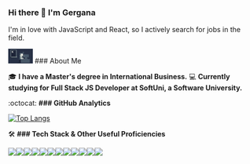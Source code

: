 ### Hi there 👋 I'm Gergana

I'm in love with JavaScript and React, so I actively search for jobs in the field.

<img src="https://raw.githubusercontent.com/AVS1508/AVS1508/master/assets/Night-Coding.gif" width="50" height="30"/>
### About Me

🎓  __I have a Master's degree in International Business.__
💻  __Currently studying for Full Stack JS Developer at SoftUni, a Software University.__


:octocat: __### GitHub Analytics__

[![Top Langs](https://github-readme-stats.vercel.app/api/top-langs/?username=gerganaivvanova)](https://github.com/anuraghazra/github-readme-stats)

 

🛠  __### Tech Stack & Other Useful Proficiencies__

<img src="https://camo.githubusercontent.com/0734b6e3e51fd74ee64632164fe978eeaa0fdc4c3bc8d05b7d47e03c4d8a3203/68747470733a2f2f696d672e736869656c64732e696f2f62616467652f4a6176615363726970742d4637444631453f7374796c653d666c6174266c6f676f3d6a617661736372697074266c6f676f436f6c6f723d626c61636b"/><img src="https://camo.githubusercontent.com/e94d5356dbffad915213783a815cfefb9fdf394b5e2f442732893fe0a6dccf26/68747470733a2f2f696d672e736869656c64732e696f2f62616467652f4e6f64652e6a732d3433383533443f7374796c653d666c6174266c6f676f3d6e6f64652e6a73266c6f676f436f6c6f723d7768697465"/><img src="https://camo.githubusercontent.com/96f67810aa2a0b15b0852102483d4a95bb07ceddaddc6c99ab787f8eab4bef90/68747470733a2f2f696d672e736869656c64732e696f2f62616467652f52656163742d3631444146423f7374796c653d666c6174266c6f676f3d7265616374266c6f676f436f6c6f723d626c61636b"/><img src="https://camo.githubusercontent.com/1552d2596cea2d6a701b5df74c7fecfd7e3af38daf3de396c40dee419139a266/68747470733a2f2f696d672e736869656c64732e696f2f62616467652f48544d4c352d4533344632363f7374796c653d666c6174266c6f676f3d68746d6c35266c6f676f436f6c6f723d7768697465"/><img src="https://camo.githubusercontent.com/b4fec7a7d76e3951be6b7e5024db2fc196289a5b776164a51b9a453f9933945f/68747470733a2f2f696d672e736869656c64732e696f2f62616467652f435353332d3135373242363f267374796c653d666c6174266c6f676f3d63737333266c6f676f436f6c6f723d7768697465"/><img src="https://camo.githubusercontent.com/914a483ad5fda86d1dabe1b47ada7dc5a1a2e66348d71b7fdc2c708deb4512cf/68747470733a2f2f696d672e736869656c64732e696f2f62616467652f4e706d2d4342333833373f7374796c653d666c6174266c6f676f3d6e706d266c6f676f436f6c6f723d7768697465"/><img src="https://camo.githubusercontent.com/54718eae695f207e1a694b6af88cb320665e6a0b312d6ecb6310ca162eb8e854/68747470733a2f2f696d672e736869656c64732e696f2f62616467652f56697375616c25323053747564696f253230436f64652d3030374143433f7374796c653d666c6174266c6f676f3d76697375616c2d73747564696f2d636f6465266c6f676f436f6c6f723d7768697465"/><img src="https://camo.githubusercontent.com/b152bfaf72055cdec5b9bfe86e89b49bb10ef49ec096e3b8d370698d42f5b9e7/68747470733a2f2f696d672e736869656c64732e696f2f62616467652f506f73746d616e2d4646364333373f7374796c653d666c6174266c6f676f3d706f73746d616e266c6f676f436f6c6f723d7768697465"/><img src="https://camo.githubusercontent.com/e0383162021427829d9a86e5e78009110868e154298c91d8cb80aaf368c428a3/68747470733a2f2f696d672e736869656c64732e696f2f62616467652f4a534f4e2d3030303030303f7374796c653d666c6174266c6f676f3d6a736f6e266c6f676f436f6c6f723d7768697465"/><img src="https://camo.githubusercontent.com/45f27e5a6c3a058ce27cfa3c827d5e1e9eba6e1e2bcedf36c76b0c49e0128916/68747470733a2f2f696d672e736869656c64732e696f2f62616467652f4769744875622d3138313731373f7374796c653d666c6174266c6f676f3d676974687562266c6f676f436f6c6f723d7768697465"/><img src="https://camo.githubusercontent.com/c1274752fed4f937e10bdde2950f8a7ab9de52867b315c463929a7bc88075438/68747470733a2f2f696d672e736869656c64732e696f2f62616467652f476f6f676c6525323044726976652d3432383546343f7374796c653d666c6174266c6f676f3d676f6f676c656472697665266c6f676f436f6c6f723d7768697465"/><img src="https://img.shields.io/badge/Adobe%20Photoshop-31A8FF?style=for-the-badge&logo=Adobe%20Photoshop&logoColor=black"/>






